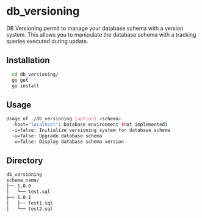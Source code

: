 # db_versioning

DB Versioning permit to manage your database schema with a version system.
This allows you to manipulate the database schema with a tracking queries executed during update.<br/>

Installation
-----------
```bash
  cd db_versioning/
  go get
  go install
```
Usage
-----
```bash
Usage of ./db_versioning [option] <schema>
  -host="localhost": Database environment (not implemented)
  -i=false: Initialize versioning system for database schema
  -u=false: Upgrade database schema
  -v=false: Display database schema version
```

Directory
-----
```bash
db_versioning
schema_name/
├── 1.0.0
│   └── test.sql
├── 1.0.1
│   ├── test1.sql
│   └── test2.sql
```
